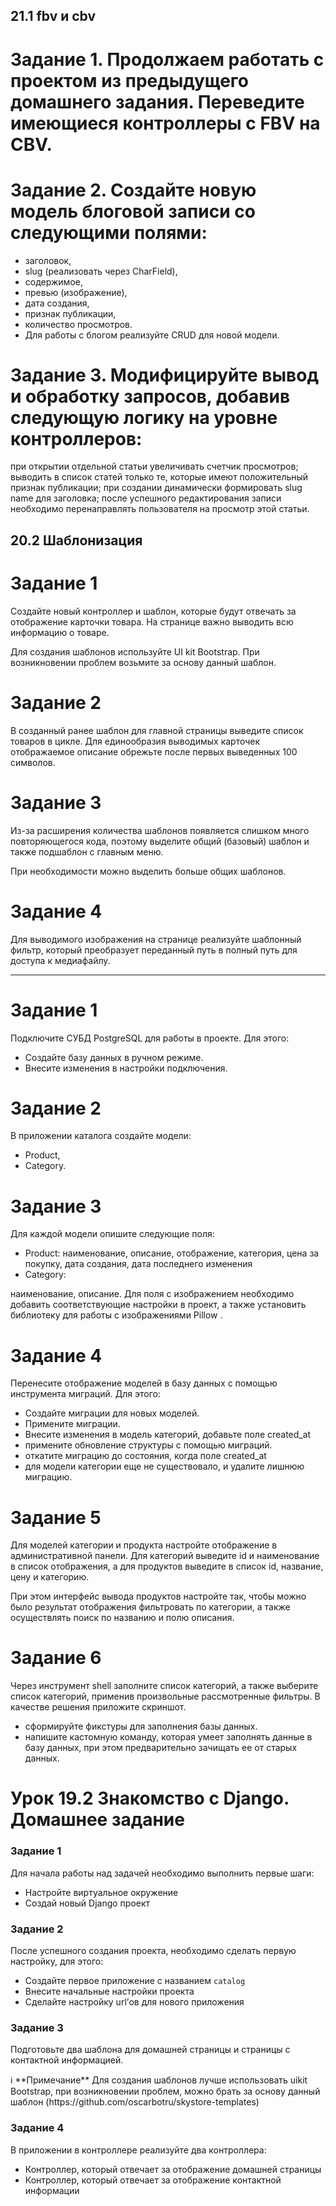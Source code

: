 ## 21.1 fbv и cbv

# Задание 1. Продолжаем работать с проектом из предыдущего домашнего задания. Переведите имеющиеся контроллеры с FBV на CBV.

# Задание 2. Создайте новую модель блоговой записи со следующими полями:

- заголовок,
- slug (реализовать через CharField),
- содержимое,
- превью (изображение),
- дата создания,
- признак публикации,
- количество просмотров.
- Для работы с блогом реализуйте CRUD для новой модели.

# Задание 3. Модифицируйте вывод и обработку запросов, добавив следующую логику на уровне контроллеров:

при открытии отдельной статьи увеличивать счетчик просмотров;
выводить в список статей только те, которые имеют положительный признак публикации;
при создании динамически формировать slug name для заголовка;
после успешного редактирования записи необходимо перенаправлять пользователя на просмотр этой статьи.


## 20.2 Шаблонизация

# Задание 1
Создайте новый контроллер и шаблон, которые будут отвечать за отображение карточки товара. На странице важно выводить
всю информацию о товаре.

Для создания шаблонов используйте UI kit Bootstrap. При возникновении проблем возьмите за основу данный шаблон.

# Задание 2
В созданный ранее шаблон для главной страницы выведите список товаров в цикле. Для единообразия выводимых карточек
отображаемое описание обрежьте после первых выведенных 100 символов.

# Задание 3
Из-за расширения количества шаблонов появляется слишком много повторяющегося кода, поэтому выделите общий (базовый)
шаблон и также подшаблон с главным меню.

При необходимости можно выделить больше общих шаблонов.

# Задание 4
Для выводимого изображения на странице реализуйте шаблонный фильтр, который преобразует переданный путь в полный путь
для доступа к медиафайлу.

_________________________________________________________________________________________________________________
# Задание 1

Подключите СУБД PostgreSQL для работы в проекте. Для этого:

- Создайте базу данных в ручном режиме.
- Внесите изменения в настройки подключения.

# Задание 2

В приложении каталога создайте модели:

- Product,
- Category.

# Задание 3

Для каждой модели опишите следующие поля:

- Product:
  наименование, описание, отображение, категория, цена за покупку, дата создания, дата последнего изменения
- Category:

наименование,
описание.
Для поля с изображением необходимо добавить соответствующие настройки в проект, а также установить библиотеку для работы
с изображениями
Pillow
.

# Задание 4

Перенесите отображение моделей в базу данных с помощью инструмента миграций. Для этого:

- Создайте миграции для новых моделей.
- Примените миграции.
- Внесите изменения в модель категорий, добавьте поле
  created_at
- примените обновление структуры с помощью миграций.
- откатите миграцию до состояния, когда поле
  created_at
- для модели категории еще не существовало, и удалите лишнюю миграцию.

# Задание 5

Для моделей категории и продукта настройте отображение в административной панели. Для категорий выведите id и
наименование в список отображения, а для продуктов выведите в список id, название, цену и категорию.

При этом интерфейс вывода продуктов настройте так, чтобы можно было результат отображения фильтровать по категории, а
также осуществлять поиск по названию и полю описания.

# Задание 6

Через инструмент shell заполните список категорий, а также выберите список категорий, применив произвольные
рассмотренные фильтры. В качестве решения приложите скриншот.

- сформируйте фикстуры для заполнения базы данных.
- напишите кастомную команду, которая умеет заполнять данные в базу данных, при этом предварительно зачищать ее от
  старых данных.

# Урок 19.2 Знакомство с Django. Домашнее задание

### Задание 1

Для начала работы над задачей необходимо выполнить первые шаги:

- Настройте виртуальное окружение
- Создай новый Django проект

### Задание 2

После успешного создания проекта, необходимо сделать первую настройку, для этого:

- Создайте первое приложение с названием `catalog`
- Внесите начальные настройки проекта
- Сделайте настройку url’ов для нового приложения

### Задание 3

Подготовьте два шаблона для домашней страницы и страницы с контактной информацией.

<aside>
ℹ️ **Примечание**
Для создания шаблонов лучше использовать uikit Bootstrap, при возникновении проблем, можно брать за основу 
данный шаблон (https://github.com/oscarbotru/skystore-templates)

</aside>

### Задание 4

В приложении в контроллере реализуйте два контроллера:

- Контроллер, который отвечает за отображение домашней страницы
- Контроллер, который отвечает за отображение контактной информации
